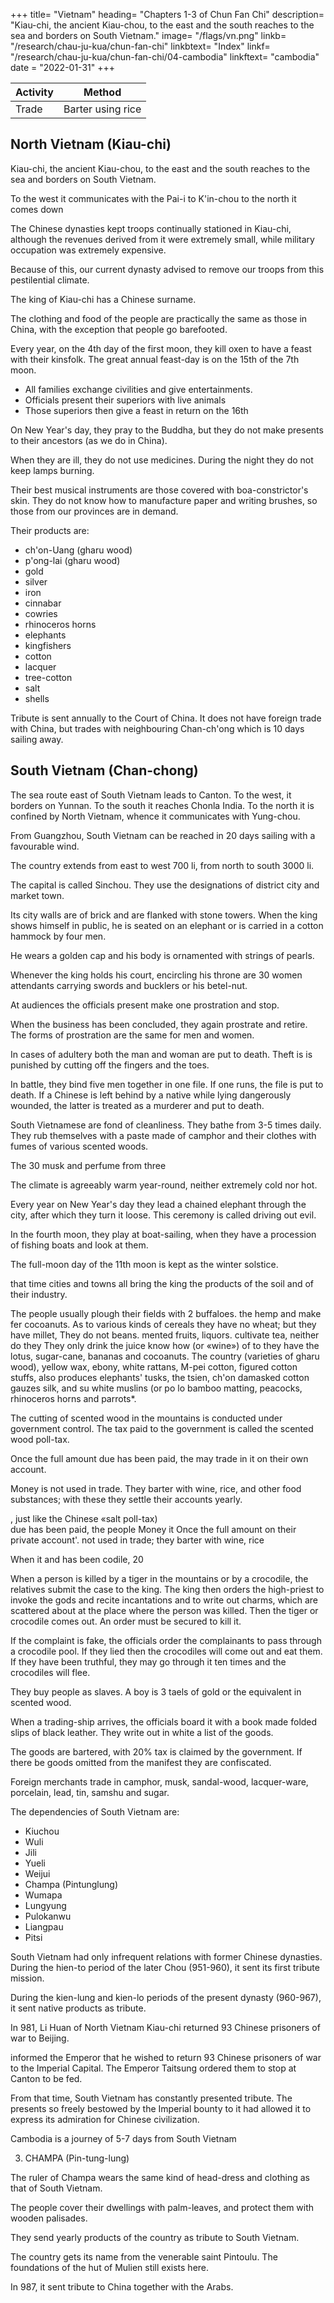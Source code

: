 +++
title= "Vietnam"
heading= "Chapters 1-3 of Chun Fan Chi"
description= "Kiau-chi, the ancient Kiau-chou, to the east and the south reaches to the sea and borders on South Vietnam."
image= "/flags/vn.png"
linkb= "/research/chau-ju-kua/chun-fan-chi"
linkbtext= "Index"
linkf= "/research/chau-ju-kua/chun-fan-chi/04-cambodia"
linkftext= "cambodia"
date = "2022-01-31"
+++ 


Activity | Method 
--- | ---
Trade | Barter using rice


## North Vietnam (Kiau-chi)
<!-- ## 1. Hai-phong  -->

<!-- the Chinese and Arab Trade in
the Twelfth and Thirteenth Centuries.
Chu>^fan>^chi,

FRIEDRICH HIRTH  W^. ROCKHILL. -->

Kiau-chi, the ancient Kiau-chou, to the east and the south reaches to the sea and borders on South Vietnam. 

To the west it communicates with the Pai-i
to K'in-chou to the north it
comes down

The Chinese dynasties kept troops continually stationed in Kiau-chi, although the revenues derived from it were extremely small, while military occupation was extremely expensive. 

Because of this, our current dynasty advised to remove our troops from this pestilential climate. 

<!-- In view of
10 the military
these facts the Government of our present dynasty, out of affection for the
army and
for the
weal of poor humanity, deemed
it
advisable that our troops
should no longer be kept in this pestilential climate for the purpose of guarding
such an unprofitable territory, and in consequence the territory was held
15
merely for the collection of tribute. -->

The king of Kiau-chi has a Chinese surname. 

The clothing and food of the people are practically the same as those in China, with the exception that people  go barefooted.

Every year, on the 4th day of the first moon, they kill oxen to have a feast with their kinsfolk. The great annual feast-day is on the 15th of the 7th moon. 
- All families exchange civilities and give entertainments.
- Officials present their superiors with live animals
- Those superiors then give a feast in return on the 16th


On New Year's day, they pray to the Buddha, but they do not make presents to their ancestors (as we do in China). 

When they are ill, they do not use medicines. During the night they do not keep lamps burning.

Their best musical instruments are those covered with  boa-constrictor's skin. They do not know how to manufacture paper and writing brushes, so those from our provinces are in demand. 

Their products are:
- ch'on-Uang (gharu wood)
- p'ong-lai (gharu wood)
- gold 
- silver
- iron
- cinnabar
- cowries
- rhinoceros horns
- elephants
- kingfishers
- cotton
- lacquer
- tree-cotton
- salt
- shells

Tribute is sent annually to the Court of China. It does not have foreign trade with China, but trades with neighbouring Chan-ch'ong which is 10 days sailing away. 

<!-- Notes.
1) Down to the beginning of tlie Han dynasty (B. C. 206) Kiau-chi was a portion of Nan-
yue (raf ;^)- During the reign of Wu-ti (B. C. 140—86) Nan-yue was conquered and divided
into nine prefectures (^|jj)) one of which was Kiau-chi
ment was placed, which resulted in the
name
(^
P]t)» ^^^
'"^ ''
*^® ^^^^ °^ govern-
of Kiau-chi being applied to the whole of the 15
SeeMaTuan-lin, Won-hien-tung-k'au, 830,i2. During subsequent centuries, down to the
(tH) was given to at least a portion of the terri-
known by that name in the Han period. In 670 Kiau-chi was absorbed by a larger admi-
country.
year 670, the name of Kiau-chi or Kiau-chou
tory
(^' ^S)> ^"d after this the name of Kiau-chi was applied to the
perhaps to the whole of the present Tongking. The name Kiau-chi may 20
be the transcription of a native name Kesho, by which Hanoi was known down to very recent
An-nan
nistrative district called
Song-kai delta
times.
district,
Chavannes,
Relig. emin., 53. It
may
also possibly be the original of Kattigara, used by
Kesho, though the name Kiu-to ("fl :ffi, in
Cantonese Kau-tak), that of one of the Tongking prefectures on the Chinese frontier, lends itself
Ptolemy and other classical writers
to designate
better to that identification from- a linguistic point of view. In
official sub-division,
and
it 'is
A. D. 264, Kiu-to
is
mentioned as an 25
especially identified with the seat of the ancient Yfl6-shang tribes, the
probable starting-point of nautical enterprise in high antiquity. Tsin-shu, 15, 16—17. Kiau-chi
M a r c o P o
is
Caugigu and of R a s h i d e d d i n's Kafchikue (b^ ^=?^ Kaf-
tchehkoueh, i. e. ojSAar.S' Kancheh-koueh), Hist, des Mongols publ. par. Quatremere. Ip. XCVI
and note on p. XCV), the last syllable in both these names representing kuo
in Cantonese kwok) 30
(
«kingdom». It may also be the original of our modern name Cochinchina (Pelliot, B. E. F. E.
0., III. 291 n.), although other writers (as Deveria, Rel.de la Chine avec I'Annam, 1) trace this
certainly the original of
1
o's
^
name back-to Kiu-chon
The
Man
(^
W),
one of the old prefectures of Kiau-chi.
same as the J'al Ts'uan (or Man), the western branch
or Man (^), which in the tenth century occupied 35
southern Yun-nan. Hervey St. Denis, Ethnogr., ii. 271—288. The Lolos of the present day are
thought by some to be their descendants.
2)
Pai-i
are, I imagine, the
of the aboriginal tribes called Ts'uan
(^)
3) K'in-chou in Lien-ch6u-fu in the extreme west of Kuang-tung province. It was the nearest
Chinese port to Kiau-chi territory and the centre of trade with that country. See supra
pp.6 and 22.
4) Sung-shi, 488,2 sqq., supplies some of the Chinese surnames of the kings of Kiar lichi. 40
find among them the well-known family name of Ting
('J'),U (^),Li (^)aad Ch'en([*
We
Bowring, Siam,
*).
158, mentions the fifteenth of the sixth moon as a holiday, v^en
the king sends presents to the bonzes. The eighth and fifteenth days of the moon
are considered
holy by the Siamese, the same writer states. I cannot, however, find that the
fifteenth of the
seventh moon was at any time a particularly great festival in Siam or China.
45
6) On these various products, see Part II of this work. I-ing-wai-tai-ta,
7,8 says that
Kiau-chi was a great market for amber.
5)
I,I"
^'-
AXKAM.
4 7
2. -->

## South Vietnam (Chan-chong)

The sea route east of South Vietnam leads to Canton. To the west, it borders on Yunnan. To the south it reaches Chonla India. To the north it is confined by North Vietnam, whence it communicates with Yung-chou. 

From Guangzhou, South Vietnam can be reached in 20 days sailing with a favourable wind.

The country extends from east to west 700 li, from north to south 3000 li. 

The capital is called Sinchou. They use the designations of district city and market town. 

Its city walls are of brick and are flanked with stone towers. When the king shows himself in public, he is seated on an elephant or is carried in a cotton hammock by four men.

He wears a golden cap and his body is ornamented with strings of pearls. 

Whenever the king holds his court, encircling his throne are 30 women attendants carrying swords and bucklers or his betel-nut. 

At audiences the officials present make one prostration and stop.

When the business has been concluded, they again prostrate and retire. The forms of prostration are the same for men and women. 

In cases of adultery both the man and woman are put to death. Theft is is punished by cutting off the fingers and the toes. 

In battle, they bind five men together in one file. If one runs, the file is put to death. If a Chinese is left behind by a native while lying dangerously wounded, the
latter is treated as a murderer and put to death.

South Vietnamese are fond of cleanliness. They bathe from 3-5 times daily. They rub themselves with a paste made of camphor and their clothes with fumes of various scented woods.

The
30
musk and perfume
from three

The climate is agreeably warm year-round, neither extremely cold nor hot.

Every year on New Year's day they lead a chained elephant through the city, after which they turn it loose. This ceremony is called driving out evil. 

In the fourth moon, they play at boat-sailing, when they have a procession of fishing boats and look at them.

The full-moon day of the 11th moon is kept as the winter solstice. 

that time cities and towns all bring the king the products of the soil and
of their industry.

The people usually plough their fields with 2 buffaloes.
the hemp and
make fer
cocoanuts. As to
various kinds of cereals they have no wheat; but they have millet,
They do not
beans.
mented
fruits,
liquors.
cultivate tea, neither do they
They only drink the juice
know how
(or «wine») of
to
they have the lotus, sugar-cane, bananas and cocoanuts.
The country
(varieties of gharu
wood), yellow wax, ebony, white rattans, M-pei cotton, figured cotton stuffs,
also produces elephants' tusks, the tsien, ch'on
damasked cotton gauzes
silk,
and su
white muslins (or
po
lo
bamboo matting, peacocks, rhinoceros horns and parrots*.


The cutting of scented wood in the mountains is conducted under government control. The tax paid to the government is called the scented wood poll-tax. 

Once the full amount due has been paid, the may trade in it on their own account. 

Money is not used in trade. They barter with wine, rice, and other food substances; with these they settle their accounts yearly.


, just like the Chinese «salt poll-tax)\
due has been paid, the people 
Money
it
Once the
full
amount
on their private account'.
not used in trade; they barter with wine, rice 

When
it
and has been
codile,
20

When a person is killed by a tiger in the mountains or by a crocodile, the relatives submit the case to the king. The king then orders the high-priest to invoke the gods and recite incantations and to write out charms, which are scattered about at the place where the person was killed. Then the tiger or crocodile comes out. An order must be secured to kill it. 

If the complaint is fake, the officials order the complainants to pass through a crocodile pool. If they lied then the crocodiles will come out and eat them. If 
they have been truthful, they may go through it ten times and the crocodiles will flee. 

They buy people as slaves. A boy is 3 taels of gold or the equivalent in scented wood. 

When a trading-ship arrives, the officials board it with a book made folded slips of black leather. They write out in white a list of the goods. 

The goods are bartered, with 20% tax is claimed by the government. If there be goods omitted from the manifest they are confiscated.

Foreign merchants trade in camphor, musk, sandal-wood, lacquer-ware, porcelain, lead, tin, samshu and sugar.


The dependencies of South Vietnam are:

- Kiuchou
- Wuli
- Jili
- Yueli
- Weijui
- Champa (Pintunglung)
- Wumapa
- Lungyung
- Pulokanwu
- Liangpau
- Pitsi

South Vietnam had only infrequent relations with former Chinese dynasties. During the hien-to period of the later Chou (951-960), it sent its first tribute mission. 

During the kien-lung and kien-lo periods of the present dynasty (960-967), it sent native products as tribute.

In <!-- the sixth year of the t'ai-pHng-liing-kuo period --> 981, Li Huan of North Vietnam Kiau-chi returned 93 Chinese prisoners of war to Beijing.

 informed the Emperor that he wished to return 93 Chinese prisoners of war to the Imperial Capital. The Emperor Taitsung ordered them to stop at Canton to be fed. 


From that time, South Vietnam has constantly presented tribute. The presents so freely bestowed by the Imperial bounty to it had allowed it to express its admiration for Chinese civilization.

Cambodia is a journey of 5-7 days from South Vietnam

<!-- Notes.
25
During the Sung dynasty the kingdom of Chan-ch'ong extended along the greater part
of the Annam and Tongking coasts, to within two days sailing of (the town of) Kiau-chi. Sung-
shi, 489,1. It corresponded roughly with^the old kingdom of Lin-i (;fc|t |^), which, in the
1)
seventh century became also known to the Chinese, through the travels of Huan-tsang, by its
30 Buddhist Indian name of Mo-ho Chan-po (J® gSj" Hp '^) or Maha Champa, from which in
turn have been formed the various Chinese names given this country, Chan-ch'ong, Chan-p'o
-t+f
^^^ Chan-pa (Jt /\, or fflU /V)) ^^^ ^^^^ mentioned being occasionally used during
the Mongol dynasty. Yttan-shi, 23. In the middle of the eighth century the name Lin-i was changed
(A ^^)
Huan-wang H^^ 3E)' '"'^"^ designation it retained until the beginning of the
when it was called Chan-ch'ong. In 1177 Chan-ch'ong conquered Chon-la, but in
1199 it was in turn conquered by the latter country, the dynasty overthrown and a native of
Chon-la placed on the throne. Our author mentions these latter events in his chapter on Chon-la,
to
that of
35 ninth century,
reproducing some facts from the Ling-wai-tai-ta,
2)
^)
in the Tso-kiang
40 Nan-ning (j^
and Towns of China, 244. A» 5116.
3)
2,ii.
Yung-ch6u was the name by which was known during the T'ang dynasty the present
Pelliot, B. E. F. E.
0., IV,
circuit in the province
202—208
of Kuang-si.
Play fair.
calls attention to the fact that the
k'au (a sixteenth century work), 9, and the Ming-shi, 324, apply the
name
Cities
Tung-si-yang-
of Sin-ch6u to the port of
450
AXXAM.
Binh-dinh, Thi-nai, which
we
call
1,2
Quinhon. This town, he adds,
is
the same as Sha-ban of the
Annamese, which was their capital in the early part of the fourteenth century. In another passage
(op. cii, 198—202) Pelliot places the capital of Chan-ch'ong near the Quang-nam river in
Annam,
Dong-duong, anciently called Indrapura. Ling-wai-tai-ta,
at the present village of
says the capital was called Chan-ch'ong like the kingdom. Gerini, Researches, 238, says
it is
2,io
the
5
same as the Senef of the Arabs.
4) Ling-wai-tai-ta, 10,u says that in Tongking, Chan-ch'ong and Chon-la there was a kind
of litter
made of cotton cloth. It had one pole, a covering of overlapping pieces of
^'^'^ ^^ certainly
matting, and was borne by four men. In Annam is was called U-ya (/W^ ^§)-
(^ ^)
—
the juan-pu-tou of our text. Ling-wai-tai-ta, 2,13 calls
it
also juan-tou.
speaks of a pu-tai-Mau, which must be the same thing. This
litter,
Our author elsewhere 10
as used in Chon-la,
is
described
Schlegel, T'oung-pao, VI, 163, suggests
that juan-pu-tou is the transcription of a Singalese word handul, which, according to the Mer-
veilles de I'Inde (118. § LXV), was a kind of hammock. It may be a foreign word, but I do not
think that handul is the one it represents.
15
5) The time of year chosen for this boat festival or boat racing seems to connect it with
the rise of the rivers. In Siam a boat festival was kept when the Meinam had reached its highest
in Chon-la-fong-t'u-ki, Pelliot, B. E. F. E. 0., II, 172.
point.
Bowring,
Siam,
I, 9,
101.
says «The native products of the country (of Chan-ch'ong) include
famous aromatics, rhinoceros and elephants. The soil is of white sand with but very little arable 20
land, and there are no sheep, swine nor vegetables. The people gain their livelihood by gathering
6) Ling-wai-tai-ta, 2,io
scented woods. They do not hold markets)). Su, which is rendered by «millet» in the text, is in
more modern works used for «maize, Indian corn». Po-tie is a foreign word (probably Turki
A^us^ jJaSftto) for «cotton», see infra Pt. II, Ch. XXIII. On «ebony))(j^
and the other
i^ ^)
products here mentioned, see also Pt.
25
II.
Pigafetta, First Voyage round the World, 156 (Hakl. Soc. edit.), describes the mode of
hunting for gharu-wood in Chan-ch'ong, but he confounds this product with rhubarb. In Chiempa,
he says, «there grows the rhubarb, and it is found in this manner= men go together in companies
7)
of twenty or twenty-five to the woods, and at night ascend the trees, both to get out of the way
of the lions, the elephants, and other wild beasts, and also to be able better to smell the odour of 30
the rhubarb borne to them by the wind. In the morning they go to that quarter whence they
have perceived that the odour comes, and seek for the rhubarb till they find it. This is the rotten
wood of a large tree, which acquires its odour by putrefaction. The best part of the tree is the
root, but the trunk is also good, which is called Calama)>. Ccdama is kalanibak, one of the names
among
the peoples of the Malay Archipelago for gharu-wood.
35
Liang-shu, 54,7 speaking of Fu-nan (roughly Siam) says that criminals were thrown to
wild beasts kept for the purpose, or to crocodiles. If they were not devoured by them, their inno-
cence was held to have been proved.
in use
8)
2,io says «The people (of -Chan-ch'ong) buy male and female slaves
and the ships carry human beings as cargo»
-Jft- ]>{
A
40
(j|j^
10) None of the authorities available are of any assistance in identifying"the dependencies
of Chan-ch'ong. Ling-wai-tai-ta, 2,io says only «The dependencies (or the dependency) of Chan-
ch'6ng are (is) Pin-t'ung-lung and (or) Pin-to-ling». MaTuan-lin says «The southern province of
9) Ling-wai-tai-ta,
-^ ^)-
{"^ ^^),
Chan-ch'ong
is
called Shi-pei-ch6u
and the northern Wu-li-chdu))
second of the
list
^
^
(|J^
(,^
j^)^
the western Shang-yuan-chou
j^). The
(_^
7^
ill)
named province is, presumably, the 45
what Ma says, adding only that there
last
in our text. Sung-shi, 489,1, repeats
were 38 departments (or cities, ^|>|)in all Chan-ch'5ng. By Fu-lo-kan-wu one is inclined to think
our author transcribes the namePulo Condore, though these islands were always called during the
Sung period K'un-lun-shan
[Jj), a transcription, according to Crawfurd, of the
native name Pulo Kohnaong. In Kia Tan's sailing directions (supra p. 11) we
have another form 50
of this name, Ktin-t'u-nung.
(^
11) This
was the year
which the founder of the first Li dynasty ascended the throne
XVII, 51. On Chan-ch'ong, see G. Maspero, Le Rovaume de
XL pp. 165—220.
in
Annam. See J. C. B. R. A.
Champa, in T'oung-pao, 2\ Ser.
of
-->


3. CHAMPA (Pin-tung-lung)

The ruler of Champa wears the same kind of head-dress and clothing as that of South Vietnam. 

The people cover their dwellings with palm-leaves, and protect them with wooden palisades. 

They send yearly products of the country as tribute to South Vietnam.

The country gets its name from the venerable saint Pintoulu. The foundations of the hut of Mulien still exists here. 

In 987, it sent tribute to China together with the Arabs. 


<!-- Notes.
1)
The
Pan^uranga,
identification of this territory with the
first
pointed out by Hirth,
Panrang coast
Aus der Ethnographie
of Cochinchina, the Sanskrit
des Tschau Ju-kna, has been
accepted by all subsequent writers. See H. Finot, B. E. F. E. 0., Ill, 630—648. The name
20 appears in the earliest Cham inscriptions under the form Panrang and Panran. All the Chinese
and we know of nine, point to an original form Pandaran, and this conclu-
forms of the name
sion is supported by local chronicles. The earliest mention of Pandaran in Chinese works is in
—
T'ang-shu, 222*, where
it is
given as Pon-t'o-lang
(^^
[J^ 5H.)'
'^^^ transcription of the
name
was apparently never settled, for Ch'ou K'u-fei uses two forms and Sung-shi three in the three
25 brief references it makes to this country. Pelliot, B. E. F. E. 0., Ill, 649—654, has translated
and studied with his usual thoroughness all the Chinese references to Pandaran.
Our author takes most of his information from Ling-wai-tai-ta, 2,io, which reads as follows:
«Pin-t'ung-lung (or) Pin-t'o-ling
{^S
R^ 1^)
of the hut of Mu-lien are in Pin-t'o-ling. It
30 sho-ch'ong
(^ -^ ^)
is
is
is
a dependency of Chan-ch'Ong.
even said by some
(
^
The
^)
foundations
that
Wang-
in this country.
A;i'e«-Z«n£f (of -the Sung, 961 A. D.) it brought objects of tribute (to the
Court of China). Again in the 8Ui moon of the third year (962) it came with tribute. In the first
12ti» moon it again came with tribute, when
year yuan-yu of Cho-tsung (of the Sung, 1086) in the
«In the second year
it
received 2600 strings of cash from the Imperial bounty».
35
2)
t'6n-lu
The references
in the textsof bothChouK'u-fei
Gautama, the Lohan Mu-lien
Sanskrit Kugagarapnra, the old
of
None
40 nese
andChau Ju-kuatotheLohanPin-
— better known by his Sanskrit name of Arhat Pindola (Bharadvaja), to the great disciple
— in
Sanskrit Maudgalyayana, and to Wang-sho-ch'ong
of the inscriptions or texts studied
traditions,
Magadha in Central India, remain
by Finot throw any light on these
capital of
which are found repeated, with only unimportant changes,
curious Chi-
in Chinese
4*
— in
unexplained.
works"I;*
.KAMBOJA.
52
line 2 the tradition referred
of the fifteenth and seventeenth centuries. See also infra p. 101,
the Si-wang-mu was 100 li
to in 1015 hy the envoys from Chu-lien (Coromandel) that the tomh of
E. of Pin-t'ung-lung.
The
fanciful.
derivation of the
Conf. Hirth, Op.
name
500
cit.,
of the country from that of the
Arhat Pindola seems purely
5
at seqq.
the Sung-shi, but this
tribute mission of Pin-t'ung-lung in 987 is not mentioned in
this is the only one it
and
in
997,
China
to
country
work notes (490,18) a tribute mission from that
missions from Pin-
tribute
the
Sung-shi
that
the
by
shows
cit.,
650,
records. Pelliot, Op.
and there recorded
t'ung-lung mentioned in the passage from Ling-wai-tai-ta translated in Note 1,
3)
The
under the years 961, 962 and 1086 were from Chan-ch'dng generally, not from this dependency 10
alone
 -->